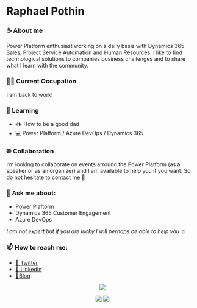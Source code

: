 # Raphael Pothin

### :coffee: About me
Power Platform enthusiast working on a daily basis with Dynamics 365 Sales, Project Service Automation and Human Resources. I like to find technological solutions to companies business challenges and to share what I learn with the community.

### 👨‍💻 Current Occupation
I am back to work!

### 📖 Learning
- :family: How to be a good dad
- :computer: Power Platform / Azure DevOps / Dynamics 365

### 🌐 Collaboration
I’m looking to collaborate on events arround the Power Platform (as a speaker or as an organizer) and I am available to help you if you want.
So do not hesitate to contact me :open_hands:

### 💬 Ask me about:
- Power Plaftorm
- Dynamics 365 Customer Engagement
- Azure DevOps

*I am not expert but if you are lucky I will perhaps be able to help you :relaxed:*

### 📫 How to reach me:
- [:beers: Twitter](https://twitter.com/RaphaelPothin)
- [:necktie: LinkedIn](https://www.linkedin.com/in/raphael-pothin-642bb657/?locale=en_US)
- [:newspaper:Blog](https://medium.com/rapha%C3%ABl-pothin)

<p align="center">
    <a href="#visitors" alt="Visitors">
        <img src="http://estruyf-github.azurewebsites.net/api/VisitorHit?user=rpothinf&repo=github-visitors-badge&countColorcountColor&countColor=%237B1E7A" /></a>
</p>

<p align="center">
    <a href="#followers" alt="Followers">
        <img src="https://img.shields.io/github/followers/rpothin?style=social" /></a>
    <a href="#twitterfollowers" alt="Twitter Followers">
        <img src="https://img.shields.io/twitter/follow/RaphaelPothin?style=social" /></a>
</p>
